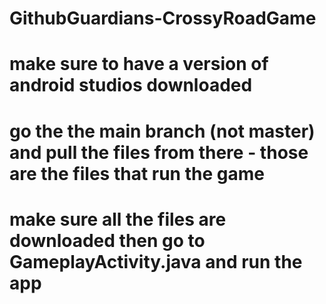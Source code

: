 # GithubGuardians-CrossyRoadGame

# make sure to have a version of android studios downloaded
# go the the main branch (not master) and pull the files from there - those are the files that run the game 
# make sure all the files are downloaded then go to GameplayActivity.java and run the app 
